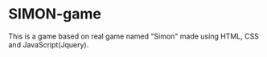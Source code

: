 # SIMON-game
This is a game based on real game named "Simon" made using HTML, CSS and JavaScript(Jquery).
